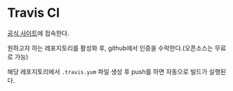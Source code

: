 # Travis CI

[공식 사이트](travis-ci.com)에 접속한다. 

원하고자 하는 레포지토리를 활성화 후, github에서 인증을 수락한다.(오픈소스는 무료로 가능)

해당 레포지토리에서 `.travis.yum` 파일 생성 후 push를 하면 자동으로 빌드가 실행된다.

